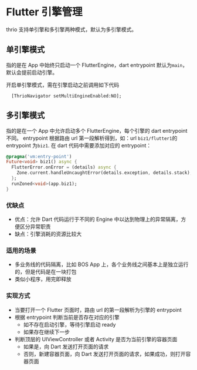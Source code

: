 # Flutter 引擎管理

thrio 支持单引擎和多引擎两种模式，默认为多引擎模式。

## 单引擎模式

指的是在 App 中始终只启动一个
FlutterEngine，dart entrypoint 默认为`main`，默认会提前启动引擎。

开启单引擎模式，需在引擎启动之前调用如下代码

```objc
  [ThrioNavigator setMultiEngineEnabled:NO];
```

## 多引擎模式

指的是在一个 App 中允许启动多个 FlutterEngine，每个引擎的 dart entrypoint 不同。
entrypoint 根据路由 url 第一段解析得到，如：url `biz1/flutter1`的 entrypoint 为`biz1`.
在 dart 代码中需要添加对应的 entrypoint：

```dart
@pragma('vm:entry-point')
Future<void> biz1() async {
  FlutterError.onError = (details) async {
    Zone.current.handleUncaughtError(details.exception, details.stack);
  };
  runZoned<void>(app.biz1);
}
```

### 优缺点

- 优点：允许 Dart 代码运行于不同的 Engine 中以达到物理上的异常隔离，方便区分异常职责
- 缺点：引擎消耗的资源比较大

### 适用的场景

- 多业务线的代码隔离，比如 BOS App 上，各个业务线之间基本上是独立运行的，但是代码是在一块打包
- 类似小程序，用完即释放

### 实现方式

- 当要打开一个 Flutter 页面时，路由 url 的第一段解析为引擎的 entrypoint
- 根据 entrypoint 判断当前是否存在对应的引擎
  - 如不存在启动引擎，等待引擎启动 ready
  - 如果存在继续下一步
- 判断顶层的 UIViewController 或者 Activity 是否为当前引擎的容器页面
  - 如果是，向 Dart 发送打开页面的请求
  - 否则，新建容器页面，向 Dart 发送打开页面的请求，如果成功，则打开容器页面
